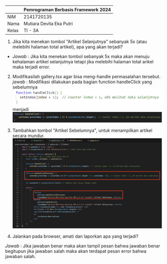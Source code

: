 |  | Pemrograman Berbasis Framework 2024 |
|--|--|
| NIM |  2141720135 |
| Nama |  Mutiara Devita Eka Putri |
| Kelas | TI - 3A |

1. Jika kita menekan tombol "Artikel Selanjutnya" sebanyak 5x (atau melebihi halaman total artikel), apa yang akan terjadi?
- *Jawab* : Jika kita menekan tombol sebanyak 5x maka akan menuju kehalaman artikel selanjutnya tetapi jika melebihi halaman total arikel maka terjadi error.

2. Modifikasilah gallery.tsx agar bisa meng-handle permasalahan tersebut.
*jawab* : Modifikasi dilakukan pada bagian function handleClick yang sebelumnya
![alt text](image.png) menjadi
![alt text](image-1.png)

3. Tambahkan tombol "Artikel Sebelumnya", untuk menampilkan artikel secara mundur.
![alt text](image-2.png)

4. Jalankan pada browser, amati dan laporkan apa yang terjadi?

*Jawab* : Jika jawaban benar maka akan tampil pesan bahwa jawaban benar begitupun jika jawaban salah maka akan terdapat pesan error bahwa jawaban salah.
